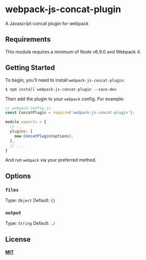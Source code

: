 # webpack-js-concat-plugin

A Javascript concat plugin for webpack

## Requirements

This module requires a minimum of Node v6.9.0 and Webpack 4.

## Getting Started

To begin, you'll need to install `webpack-js-concat-plugin`:

```console
$ npm install webpack-js-concat-plugin --save-dev
```

Then add the plugin to your `webpack` config. For example:

```js
// webpack.config.js
const ConcatPlugin = require('webpack-js-concat-plugin');

module.exports = {
  // ...
  plugins: [
    new ConcatPlugin(options),
  ],
  // ...
}
```

And run `webpack` via your preferred method.

## Options

### `files`

Type: `Object`
Default: `{}`

### `output`

Type: `String`
Default: `./`

## License

#### [MIT](./LICENSE)